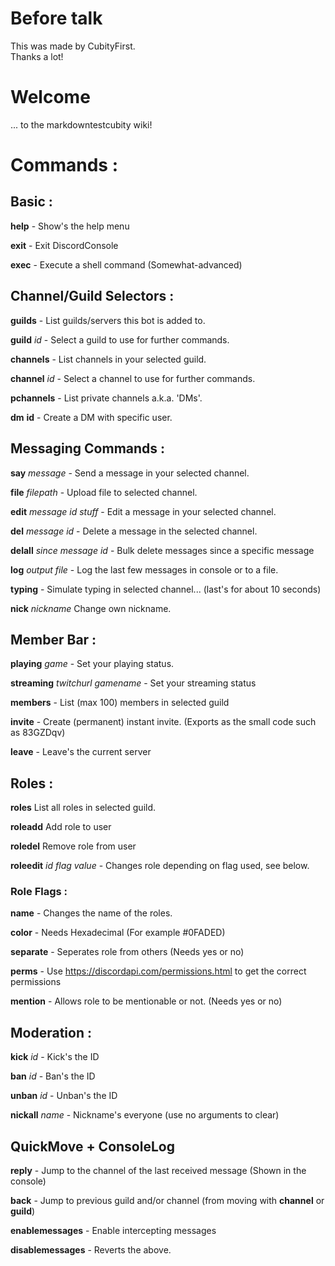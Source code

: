 # Before talk
This was made by CubityFirst.  
Thanks a lot!

# Welcome
... to the markdowntestcubity wiki!

# Commands : 

## Basic :

**help** - Show's the help menu

**exit** - Exit DiscordConsole

**exec** - Execute a shell command (Somewhat-advanced)


## Channel/Guild Selectors :

**guilds** - List guilds/servers this bot is added to.

**guild** *id* - Select a guild to use for further commands.

**channels** - List channels in your selected guild.

**channel** *id* - Select a channel to use for further commands.

**pchannels** - List private channels a.k.a. 'DMs'.

**dm** **id** - Create a DM with specific user.

## Messaging Commands :
**say** *message* - Send a message in your selected channel.

**file** *filepath* - Upload file to selected channel.

**edit** *message id* *stuff* - Edit a message in your selected channel.

**del** *message id* - Delete a message in the selected channel.

**delall** *since message id* - Bulk delete messages since a specific message

**log** *output file* - Log the last few messages in console or to a file.

**typing** - Simulate typing in selected channel... (last's for about 10 seconds)

**nick** *nickname* Change own nickname.

## Member Bar : 

**playing** *game* - Set your playing status.

**streaming** *twitchurl* *gamename* - Set your streaming status

**members** - List (max 100) members in selected guild

**invite** - Create (permanent) instant invite. (Exports as the small code such as 83GZDqv)

**leave** - Leave's the current server

## Roles : 

**roles**   List all roles in selected guild.

**roleadd** <user id> <role id>     Add role to user

**roledel** <user id> <role id>     Remove role from user

**roleedit** *id* *flag* *value* - Changes role depending on flag used, see below.

### Role Flags : 
**name** - Changes the name of the roles.

**color** - Needs Hexadecimal (For example \#0FADED)

**separate** - Seperates role from others (Needs yes or no)

**perms** - Use https://discordapi.com/permissions.html to get the correct permissions

**mention** - Allows role to be mentionable or not. (Needs yes or no)

## Moderation : 

**kick** *id* - Kick's the ID

**ban** *id* - Ban's the ID

**unban** *id* - Unban's the ID

**nickall** *name* - Nickname's everyone (use no arguments to clear)


## QuickMove + ConsoleLog
**reply** - Jump to the channel of the last received message (Shown in the console)

**back** - Jump to previous guild and/or channel (from moving with **channel** or **guild**)

**enablemessages** - Enable intercepting messages

**disablemessages** - Reverts the above.
